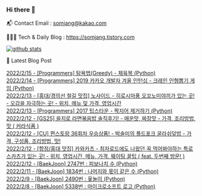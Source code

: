 ### Hi there 👋

📬  Contact Email : somjang@kakao.com

👨🏻‍💻  Tech & Daily Blog : https://somjang.tistory.com

[![github stats](https://github-readme-stats.vercel.app/api?username=SOMJANG&show_icons=true&hide_border=False)](https://somjang.tistory.com)

🤩 Latest Blog Post

[2022/2/15 - [Programmers] 탐욕법(Greedy) - 체육복 (Python)](https://somjang.tistory.com/entry/Programmers-%ED%83%90%EC%9A%95%EB%B2%95Greedy-%EC%B2%B4%EC%9C%A1%EB%B3%B5-Python) <br>
[2022/2/14 - [Programmers] 2019 카카오 개발자 겨울 인턴십 - 크레인 인형뽑기 게임 (Python)](https://somjang.tistory.com/entry/Programmers-2019-%EC%B9%B4%EC%B9%B4%EC%98%A4-%EA%B0%9C%EB%B0%9C%EC%9E%90-%EA%B2%A8%EC%9A%B8-%EC%9D%B8%ED%84%B4%EC%8B%AD-%ED%81%AC%EB%A0%88%EC%9D%B8-%EC%9D%B8%ED%98%95%EB%BD%91%EA%B8%B0-%EA%B2%8C%EC%9E%84-Python) <br>
[2022/2/13 - [홍대/경의선 철길 맛집] 노사이드 - 히로시마풍 오꼬노미야끼가 있는 곳! - 오감을 자극하는 곳! - 위치, 메뉴 및 가격, 영업시간](https://somjang.tistory.com/entry/%ED%99%8D%EB%8C%80%EA%B2%BD%EC%9D%98%EC%84%A0-%EC%B2%A0%EA%B8%B8-%EB%A7%9B%EC%A7%91-%EB%85%B8%EC%82%AC%EC%9D%B4%EB%93%9C-%ED%9E%88%EB%A1%9C%EC%8B%9C%EB%A7%88%ED%92%8D-%EC%98%A4%EA%BC%AC%EB%85%B8%EB%AF%B8%EC%95%BC%EB%81%BC%EA%B0%80-%EC%9E%88%EB%8A%94-%EA%B3%B3-%EC%98%A4%EA%B0%90%EC%9D%84-%EC%9E%90%EA%B7%B9%ED%95%98%EB%8A%94-%EA%B3%B3-%EC%9C%84%EC%B9%98-%EB%A9%94%EB%89%B4-%EB%B0%8F-%EA%B0%80%EA%B2%A9-%EC%98%81%EC%97%85%EC%8B%9C%EA%B0%84) <br>
[2022/2/13 - [Programmers] 2017 팁스타운 - 짝지어 제거하기 (Python)](https://somjang.tistory.com/entry/Programmers-2017-%ED%8C%81%EC%8A%A4%ED%83%80%EC%9A%B4-%EC%A7%9D%EC%A7%80%EC%96%B4-%EC%A0%9C%EA%B1%B0%ED%95%98%EA%B8%B0-Python) <br>
[2022/2/12 - [GS25] 을지로 라면볶음밥 솔직후기! - 매운맛, 짜장맛 - 가격, 조리방법, 맛 ( 커라식품 )](https://somjang.tistory.com/entry/GS25-%EC%9D%84%EC%A7%80%EB%A1%9C-%EB%9D%BC%EB%A9%B4%EB%B3%B6%EC%9D%8C%EB%B0%A5-%EC%86%94%EC%A7%81%ED%9B%84%EA%B8%B0-%EB%A7%A4%EC%9A%B4%EB%A7%9B-%EC%A7%9C%EC%9E%A5%EB%A7%9B-%EA%B0%80%EA%B2%A9-%EC%A1%B0%EB%A6%AC%EB%B0%A9%EB%B2%95-%EB%A7%9B-%EC%BB%A4%EB%9D%BC%EC%8B%9D%ED%92%88) <br>
[2022/2/12 - [CU] 편스토랑 36회차 우승상품! - 박솔미의 풀드포크 굴라쉬덮밥 - 가격, 구성품, 조리방법, 맛!](https://somjang.tistory.com/entry/CU-%ED%8E%B8%EC%8A%A4%ED%86%A0%EB%9E%91-36%ED%9A%8C%EC%B0%A8-%EC%9A%B0%EC%8A%B9%EC%83%81%ED%92%88-%EB%B0%95%EC%86%94%EB%AF%B8%EC%9D%98-%ED%92%80%EB%93%9C%ED%8F%AC%ED%81%AC-%EA%B5%B4%EB%9D%BC%EC%89%AC%EB%8D%AE%EB%B0%A5-%EA%B0%80%EA%B2%A9-%EA%B5%AC%EC%84%B1%ED%92%88-%EC%A1%B0%EB%A6%AC%EB%B0%A9%EB%B2%95-%EB%A7%9B) <br>
[2022/2/12 - [합정/홍대 맛집] 카와카츠 - 최자로드에도 나왔던 꼭 먹어봐야하는 특로스카츠가 있는 곳! - 위치, 영업시간, 메뉴, 가격, 웨이팅 꿀팁 ( feat. 두번째 방문! )](https://somjang.tistory.com/entry/%ED%95%A9%EC%A0%95%ED%99%8D%EB%8C%80-%EB%A7%9B%EC%A7%91-%EC%B9%B4%EC%99%80%EC%B9%B4%EC%B8%A0-%EC%B5%9C%EC%9E%90%EB%A1%9C%EB%93%9C%EC%97%90%EB%8F%84-%EB%82%98%EC%99%94%EB%8D%98-%EA%BC%AD-%EB%A8%B9%EC%96%B4%EB%B4%90%EC%95%BC%ED%95%98%EB%8A%94-%ED%8A%B9%EB%A1%9C%EC%8A%A4%EC%B9%B4%EC%B8%A0%EA%B0%80-%EC%9E%88%EB%8A%94-%EA%B3%B3-%EC%9C%84%EC%B9%98-%EC%98%81%EC%97%85%EC%8B%9C%EA%B0%84-%EB%A9%94%EB%89%B4-%EA%B0%80%EA%B2%A9-%EC%9B%A8%EC%9D%B4%ED%8C%85-%EA%BF%80%ED%8C%81-feat-%EB%91%90%EB%B2%88%EC%A7%B8-%EB%B0%A9%EB%AC%B8) <br>
[2022/2/12 - [BaekJoon] 2747번 : 피보나치 수 (Python)](https://somjang.tistory.com/entry/BaekJoon-2747%EB%B2%88-%ED%94%BC%EB%B3%B4%EB%82%98%EC%B9%98-%EC%88%98-Python) <br>
[2022/2/11 - [BaekJoon] 1834번 : 나머지와 몫이 같은 수 (Python)](https://somjang.tistory.com/entry/BaekJoon-1834%EB%B2%88-%EB%82%98%EB%A8%B8%EC%A7%80%EC%99%80-%EB%AA%AB%EC%9D%B4-%EA%B0%99%EC%9D%80-%EC%88%98-Python) <br>
[2022/2/9 - [BaekJoon] 2490번 : 윷놀이 (Python)](https://somjang.tistory.com/entry/BaekJoon-2490%EB%B2%88-%EC%9C%B7%EB%86%80%EC%9D%B4-Python) <br>
[2022/2/8 - [BaekJoon] 5338번 : 마이크로소프트 로고 (Python)](https://somjang.tistory.com/entry/BaekJoon-5338%EB%B2%88-%EB%A7%88%EC%9D%B4%ED%81%AC%EB%A1%9C%EC%86%8C%ED%94%84%ED%8A%B8-%EB%A1%9C%EA%B3%A0-Python) <br>
